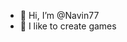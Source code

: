 - 👋 Hi, I’m @Navin77
- 👀 I like to create games

<!---
Navin77/Navin77 is a ✨ special ✨ repository because its `README.md` (this file) appears on your GitHub profile.
You can click the Preview link to take a look at your changes.
--->

